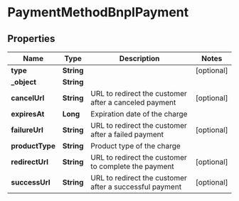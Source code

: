 

# PaymentMethodBnplPayment


## Properties

| Name | Type | Description | Notes |
|------------ | ------------- | ------------- | -------------|
|**type** | **String** |  |  [optional] |
|**_object** | **String** |  |  |
|**cancelUrl** | **String** | URL to redirect the customer after a canceled payment |  [optional] |
|**expiresAt** | **Long** | Expiration date of the charge |  |
|**failureUrl** | **String** | URL to redirect the customer after a failed payment |  [optional] |
|**productType** | **String** | Product type of the charge |  |
|**redirectUrl** | **String** | URL to redirect the customer to complete the payment |  [optional] |
|**successUrl** | **String** | URL to redirect the customer after a successful payment |  [optional] |



